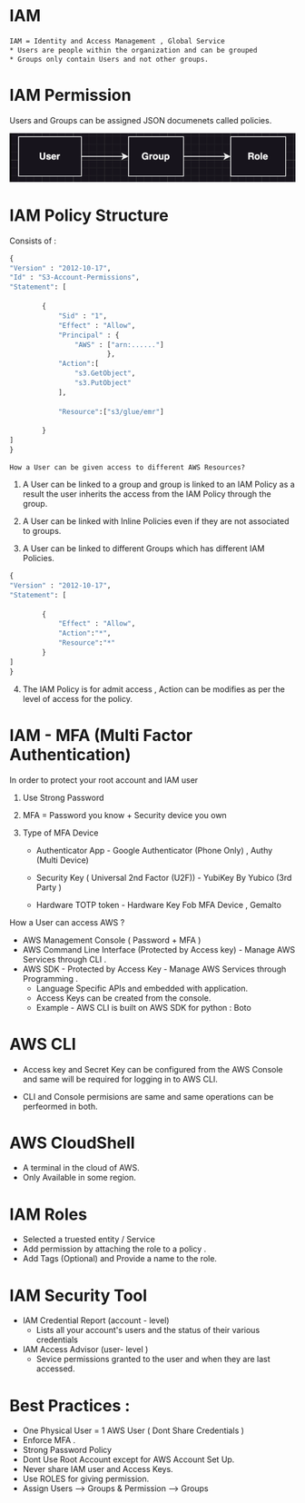 # IAM

    IAM = Identity and Access Management , Global Service
    * Users are people within the organization and can be grouped
    * Groups only contain Users and not other groups.

# IAM Permission 
Users and Groups can be assigned JSON documenets called policies. 


![Alt text](<Images/IAM Access.png>)



# IAM Policy Structure

Consists of :
```python
{
"Version" : "2012-10-17",
"Id" : "S3-Account-Permissions",
"Statement": [

        {
            "Sid" : "1",
            "Effect" : "Allow",
            "Principal" : {
                "AWS" : ["arn:......"]
                        },
            "Action":[
                "s3.GetObject",
                "s3.PutObject"
            ],

            "Resource":["s3/glue/emr"]

        }
]
}

```

    
    
    How a User can be given access to different AWS Resources? 

1. A User can be linked to a group and group is linked to an IAM Policy as a result the user inherits the access from the IAM Policy through the group.

2. A User can be linked with Inline Policies even if they are not associated to groups.

3. A User can be linked to different Groups which has different IAM Policies.

```python
{
"Version" : "2012-10-17",
"Statement": [

        {
            "Effect" : "Allow",
            "Action":"*",
            "Resource":"*"
        }
]
}

```

4. The IAM Policy is for admit access , Action can be modifies as per the level of access for the policy.

# IAM - MFA (Multi Factor Authentication)
In order to protect your root account and IAM user 

1. Use Strong Password
2. MFA = Password you know + Security device you own
3. Type of MFA Device 

    * Authenticator App -  Google Authenticator (Phone Only) , Authy (Multi Device)
    
    * Security Key ( Universal 2nd Factor (U2F)) - YubiKey By Yubico (3rd Party )

    * Hardware TOTP token - Hardware Key Fob MFA Device , Gemalto 


How a User can access AWS ?

* AWS Management Console  ( Password + MFA )
* AWS Command Line Interface (Protected by Access key) - Manage AWS Services through CLI .
* AWS SDK - Protected by Access Key - Manage AWS Services through Programming .
    * Language Specific APIs and embedded with application.
    * Access Keys can be created from the console.
    * Example - AWS CLI is built on AWS SDK for python : Boto   


# AWS CLI 

* Access key and Secret Key can be configured from the AWS Console and same will be required for logging in to AWS CLI.

* CLI and Console permisions are same and same operations can be perfeormed in both. 


# AWS CloudShell
*  A terminal in the cloud of AWS. 
*  Only Available in some region.


# IAM Roles 
* Selected a truested entity / Service 
* Add permission by attaching the role to a policy .
* Add Tags (Optional) and Provide a name to the role. 


# IAM Security Tool 
* IAM Credential Report (account - level)
    * Lists all your account's users and the status of their various credentials 
* IAM Access Advisor (user- level )
    * Sevice permissions granted to the user and when they are last accessed. 


# Best Practices :
* One Physical User = 1 AWS User ( Dont Share Credentials )
* Enforce MFA .
* Strong Password Policy 
* Dont Use Root Account except for AWS Account Set Up.
* Never share IAM user and Access Keys.
* Use ROLES for giving permission.
* Assign Users --> Groups & Permission --> Groups


